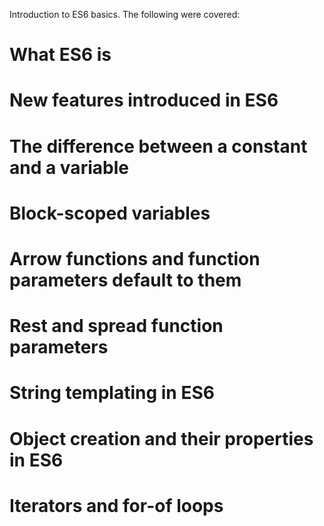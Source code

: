 Introduction to ES6 basics. The following were covered:

# What ES6 is

# New features introduced in ES6

# The difference between a constant and a variable

# Block-scoped variables

# Arrow functions and function parameters default to them

# Rest and spread function parameters

# String templating in ES6

# Object creation and their properties in ES6

# Iterators and for-of loops
